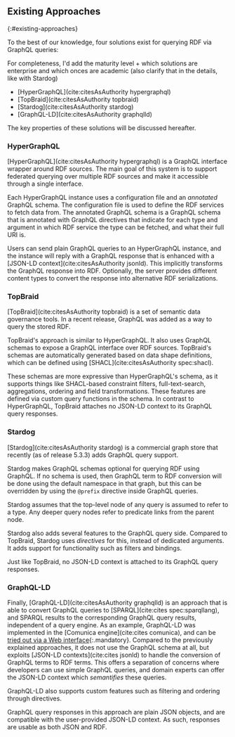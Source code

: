 ## Existing Approaches
{:#existing-approaches}

To the best of our knowledge, four solutions exist for querying RDF via GraphQL queries:

<span class="comment" data-author="MVS">
For completeness, I'd add the maturity level + which solutions are enterprise and which onces are academic (also clarify that in the details, like with Stardog)
</span>

* [HyperGraphQL](cite:citesAsAuthority hypergraphql)
* [TopBraid](cite:citesAsAuthority topbraid)
* [Stardog](cite:citesAsAuthority stardog)
* [GraphQL-LD](cite:citesAsAuthority graphqlld)

The key properties of these solutions will be discussed hereafter.

### HyperGraphQL

[HyperGraphQL](cite:citesAsAuthority hypergraphql) is a GraphQL interface wrapper around RDF sources.
The main goal of this system is to support federated querying
over multiple RDF sources and make it accessible through a single interface.

Each HyperGraphQL instance uses a configuration file and an _annotated_ GraphQL schema.
The configuration file is used to define the RDF services to fetch data from.
The annotated GraphQL schema is a GraphQL schema that is annotated with GraphQL directives
that indicate for each type and argument in which RDF service the type can be fetched,
and what their full URI is.

Users can send plain GraphQL queries to an HyperGraphQL instance,
and the instance will reply with a GraphQL response that is enhanced with a [JSON-LD context](cite:citesAsAuthority jsonld).
This implicitly transforms the GraphQL response into RDF.
Optionally, the server provides different content types to convert the response into alternative RDF serializations.

### TopBraid

[TopBraid](cite:citesAsAuthority topbraid) is a set of semantic data governance tools.
In a recent release, GraphQL was added as a way to query the stored RDF.

TopBraid's approach is similar to HyperGraphQL.
It also uses GraphQL schemas to expose a GraphQL interface over RDF sources.
TopBraid's schemas are automatically generated based on data shape definitions,
which can be defined using [SHACL](cite:citesAsAuthority spec:shacl).

These schemas are more expressive than HyperGraphQL's schema,
as it supports things like SHACL-based constraint filters, full-text-search, aggregations, ordering and field transformations.
These features are defined via custom query functions in the schema.
In contrast to HyperGraphQL, TopBraid attaches no JSON-LD context to its GraphQL query responses.

### Stardog

[Stardog](cite:citesAsAuthority stardog) is a commercial graph store that recently
(as of release 5.3.3) adds GraphQL query support.

Stardog makes GraphQL schemas optional for querying RDF using GraphQL.
If no schema is used, then GraphQL term to RDF conversion will be done using the default namespace in that graph,
but this can be overridden by using the `@prefix` directive inside GraphQL queries.

Stardog assumes that the top-level node of any query is assumed to refer to a type.
Any deeper query nodes refer to predicate links from the parent node.

Stardog also adds several features to the GraphQL query side.
Compared to TopBraid, Stardog uses _directives_ for this, instead of dedicated arguments.
It adds support for functionality such as filters and bindings.

Just like TopBraid, no JSON-LD context is attached to its GraphQL query responses.

### GraphQL-LD

Finally, [GraphQL-LD](cite:citesAsAuthority graphqlld) is an approach
that is able to convert GraphQL queries to [SPARQL](cite:cites spec:sparqllang),
and SPARQL results to the corresponding GraphQL query results,
independent of a query engine.
As an example, GraphQL-LD was implemented in the [Comunica engine](cite:cites comunica),
and can be [tried out via a Web interface](https://gist.github.com/rubensworks/9d6eccce996317677d71944ed1087ea6){:.mandatory}.
Compared to the previously explained approaches, it does not use the GraphQL schema at all,
but exploits [JSON-LD contexts](cite:cites jsonld) to handle the conversion of GraphQL terms to RDF terms.
This offers a separation of concerns where developers can use simple GraphQL queries,
and domain experts can offer the JSON-LD context which _semantifies_ these queries.

GraphQL-LD also supports custom features such as filtering and ordering through directives.

GraphQL query responses in this approach are plain JSON objects,
and are compatible with the user-provided JSON-LD context.
As such, responses are usable as both JSON and RDF.
